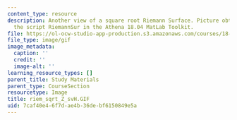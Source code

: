 ```yaml
---
content_type: resource
description: Another view of a square root Riemann Surface. Picture obtained using
  the script RiemannSur in the Athena 18.04 MatLab Toolkit.
file: https://ol-ocw-studio-app-production.s3.amazonaws.com/courses/18-04-complex-variables-with-applications-fall-1999/7caf40e46f7dae4b36debf6150849e5a_riem_sqrt_Z_svH.GIF
file_type: image/gif
image_metadata:
  caption: ''
  credit: ''
  image-alt: ''
learning_resource_types: []
parent_title: Study Materials
parent_type: CourseSection
resourcetype: Image
title: riem_sqrt_Z_svH.GIF
uid: 7caf40e4-6f7d-ae4b-36de-bf6150849e5a
---
```

